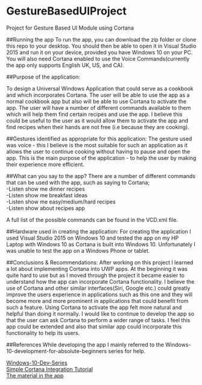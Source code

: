 # GestureBasedUIProject
Project for Gesture Based UI Module using Cortana

##Running the app
To run the app, you can download the zip folder or clone this repo to your desktop. You should then be able to open it in Visual Studio 2015 and run it on your device, provided you have Windows 10 on your PC. You will also need Cortana enabled to use the Voice Commands(currently the app only supports English UK, US, and CA).

##Purpose of the application:

To design a Universal Windows Application that could serve as a cookbook and which incorporates Cortana. The user will be able to use the 
app as a normal cookbook app but also will be able to use Cortana to activate the app. The user will have a number of different commands available 
to them which will help them find certain recipes and use the app. I believe this could be useful to the user as it would allow them to activate 
the app and find recipes when their hands are not free (i.e because they are cooking).

##Gestures identified as appropriate for this application:
The gesture used was voice - this I believe is the most suitable for such an application as it allows the user to continue cooking without 
having to pause and open the app. This is the main purpose of the application - to help the user by making their experience more efficient.

##What can you say to the app?
There are a number of different commands that can be used with the app, such as saying to Cortana;  
-Listen show me dinner recipes  
-Listen show me breakfast ideas  
-Listen show me easy/medium/hard recipes  
-Listen show about recipes app

A full list of the possible commands can be found in the VCD.xml file.

##Hardware used in creating the application:
For creating the application I used Visual Studio 2015 on Windows 10 and tested the app on my HP Laptop with Windows 10 as Cortana is 
built into Windows 10. Unfortunately I was unable to test the app on a Windows Phone or tablet.

##Conclusions & Recommendations:
After working on this project I learned a lot about implementing Cortana into UWP apps. At the beginning it was quite hard to use but as I moved through the project it became easier to understand how the app can incorporate Cortana functionality. I believe the use of Cortana and other similar interfaces(Siri, Google etc.) could greatly improve the users experience in applications such as this one and they will become more and more prominent in applications that could benefit from such a feature. Using Cortana to activate the app felt more natural and helpful than doing it normally.
I would like to continue to develop the app so that the user can ask Cortana to perform a wider range of tasks. I feel this app could be extended and also that similar app could incorporate this functionality to help its users.


##References
While developing the app I mainly referred to the Windows-10-development-for-absolute-beginners series for help.

[Windows-10-Dev-Series](https://channel9.msdn.com/Series/Windows-10-development-for-absolute-beginners)  
[Simple Cortana Integration Tutorial](https://www.youtube.com/watch?v=0Wcn-ZK9mi4)  
[The material in the app](http://www.bbcgoodfood.com/)

